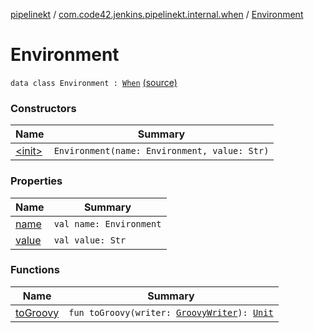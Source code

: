 [pipelinekt](../../index.md) / [com.code42.jenkins.pipelinekt.internal.when](../index.md) / [Environment](./index.md)

# Environment

`data class Environment : `[`When`](../../com.code42.jenkins.pipelinekt.core/-when.md) [(source)](https://github.com/code42/pipelinekt/tree/master/internal/src/main/kotlin/com/code42/jenkins/pipelinekt/internal/when/Environment.kt#L7)

### Constructors

| Name | Summary |
|---|---|
| [&lt;init&gt;](-init-.md) | `Environment(name: Environment, value: Str)` |

### Properties

| Name | Summary |
|---|---|
| [name](name.md) | `val name: Environment` |
| [value](value.md) | `val value: Str` |

### Functions

| Name | Summary |
|---|---|
| [toGroovy](to-groovy.md) | `fun toGroovy(writer: `[`GroovyWriter`](../../com.code42.jenkins.pipelinekt.core.writer/-groovy-writer/index.md)`): `[`Unit`](https://kotlinlang.org/api/latest/jvm/stdlib/kotlin/-unit/index.html) |
